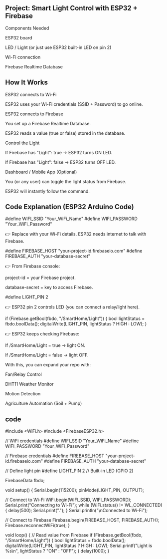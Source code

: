  ## Project: Smart Light Control with ESP32 + Firebase 
 Components Needed

ESP32 board

LED / Light (or just use ESP32 built-in LED on pin 2)

Wi-Fi connection

Firebase Realtime Database



 ## How It Works

ESP32 connects to Wi-Fi

ESP32 uses your Wi-Fi credentials (SSID + Password) to go online.

ESP32 connects to Firebase

You set up a Firebase Realtime Database.

ESP32 reads a value (true or false) stored in the database.

Control the Light

If Firebase has "Light": true → ESP32 turns ON LED.

If Firebase has "Light": false → ESP32 turns OFF LED.

Dashboard / Mobile App (Optional)

You (or any user) can toggle the light status from Firebase.

ESP32 will instantly follow the command.



## Code Explanation (ESP32 Arduino Code)

#define WIFI_SSID "Your_WiFi_Name"
#define WIFI_PASSWORD "Your_WiFi_Password"


👉 Replace with your Wi-Fi details. ESP32 needs internet to talk with Firebase.

#define FIREBASE_HOST "your-project-id.firebaseio.com"
#define FIREBASE_AUTH "your-database-secret"


👉 From Firebase console:

project-id = your Firebase project.

database-secret = key to access Firebase.

#define LIGHT_PIN 2


👉 ESP32 pin 2 controls LED (you can connect a relay/light here).


if (Firebase.getBool(fbdo, "/SmartHome/Light")) {
    bool lightStatus = fbdo.boolData();
    digitalWrite(LIGHT_PIN, lightStatus ? HIGH : LOW);
}



👉 ESP32 keeps checking Firebase:

If /SmartHome/Light = true → light ON.

If /SmartHome/Light = false → light OFF.



With this, you can expand your repo with:

Fan/Relay Control

DHT11 Weather Monitor

Motion Detection

Agriculture Automation (Soil + Pump)


## code 
#include <WiFi.h>
#include <FirebaseESP32.h>

// WiFi credentials
#define WIFI_SSID "Your_WiFi_Name"
#define WIFI_PASSWORD "Your_WiFi_Password"

// Firebase credentials
#define FIREBASE_HOST "your-project-id.firebaseio.com"
#define FIREBASE_AUTH "your-database-secret"

// Define light pin
#define LIGHT_PIN 2  // Built-in LED (GPIO 2)

FirebaseData fbdo;

void setup() {
  Serial.begin(115200);
  pinMode(LIGHT_PIN, OUTPUT);

  // Connect to Wi-Fi
  WiFi.begin(WIFI_SSID, WIFI_PASSWORD);
  Serial.print("Connecting to Wi-Fi");
  while (WiFi.status() != WL_CONNECTED) {
    delay(500);
    Serial.print(".");
  }
  Serial.println("\nConnected to Wi-Fi");

  // Connect to Firebase
  Firebase.begin(FIREBASE_HOST, FIREBASE_AUTH);
  Firebase.reconnectWiFi(true);
}

void loop() {
  // Read value from Firebase
  if (Firebase.getBool(fbdo, "/SmartHome/Light")) {
    bool lightStatus = fbdo.boolData();
    digitalWrite(LIGHT_PIN, lightStatus ? HIGH : LOW);
    Serial.printf("Light is %s\n", lightStatus ? "ON" : "OFF");
  }
  delay(1000);
}

